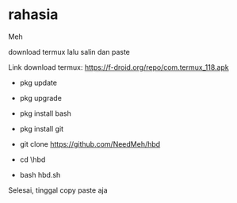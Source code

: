 # rahasia
Meh 

download termux lalu salin dan paste

Link download termux: https://f-droid.org/repo/com.termux_118.apk


- pkg update

- pkg upgrade

- pkg install bash

- pkg install git

- git clone https://github.com/NeedMeh/hbd

- cd \hbd

- bash hbd.sh


Selesai, tinggal copy paste aja
